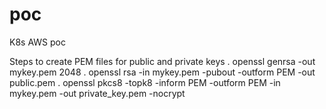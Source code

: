 # poc
K8s AWS poc

Steps to create PEM files for public and private keys
. openssl genrsa -out mykey.pem 2048
. openssl rsa -in mykey.pem -pubout -outform PEM -out public.pem
. openssl pkcs8 -topk8 -inform PEM -outform PEM -in mykey.pem -out private_key.pem -nocrypt
